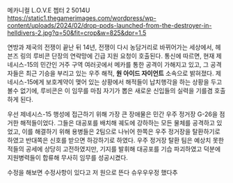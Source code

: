메카니컬 L.O.V.E
쳅터 2
5014U
https://static1.thegamerimages.com/wordpress/wp-content/uploads/2024/02/drop-pods-launched-from-the-destroyer-in-helldivers-2.jpg?q=50&fit=crop&w=825&dpr=1.5

연방과 제국의 전쟁이 끝난 뒤 14년, 전쟁이 다시 농담거리로 바뀌어가는 세상에서, 헤븐즈 링의 루비콘 단장의 연락망에 긴급 지원 요청이 호출된다. 통신에 따르면, 현재 제네시스-15의 민간인 거주 구역 여러곳에서 메카를 통한 공격이 가해지고 있고, 그 공격자들은 최근 기승을 부리고 있는 우주 해적, **원 아이드 자이언트** 소속으로 밝혀졌다. 제네시스-15에게 보호계약이 맺어 있는 상황에서 해적들이 납치행각을 하는 상황을 두고 볼수 없기에, 루비콘은 이 임무를 마침 자기가 뽑은 새로운 신입들의 실력을 기를겸 호출하게 된다.

우선 제네시스-15 행성에 접근하기 위해 가장 큰 장애물은 민간 우주 정거장 G-26을 점거한 해적들이었다. 그들은 대공포를 배치해 궤도에 강하하는 모든 물체를 공격하고 있었고, 이를 해결하기 위해 용병들은 2팀으로 나뉘어 한쪽은 우주 정거장을 탈환하기로 하였고 반대쪽은 신호를 받으면 하강하기로 하였다. 우주 정거장 탈환 팀은 예상치 못한 적들의 공세에 상당히 고전하였지만, 기지를 발휘해 대공포를 기습 파괴하였고 덕분에 지원병력들이 합류해 무사히 임무를 성공시켰다.

수정을 해보면 수정사항이 있다고 저 원으로 뜬다
슈우우우정 했다추